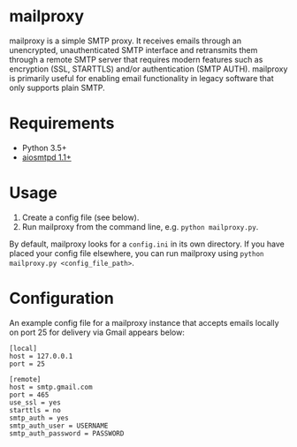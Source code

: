 # mailproxy
mailproxy is a simple SMTP proxy. It receives emails through an unencrypted, unauthenticated SMTP interface and retransmits them through a remote SMTP server that requires modern features such as encryption (SSL, STARTTLS) and/or authentication (SMTP AUTH). mailproxy is primarily useful for enabling email functionality in legacy software that only supports plain SMTP.

# Requirements
* Python 3.5+
* [aiosmtpd 1.1+](https://aiosmtpd.readthedocs.io)


# Usage
1. Create a config file (see below).
2. Run mailproxy from the command line, e.g. `python mailproxy.py`.

By default, mailproxy looks for a `config.ini` in its own directory.
If you have placed your config file elsewhere, you can run mailproxy
using `python mailproxy.py <config_file_path>`.


# Configuration
An example config file for a mailproxy instance that accepts emails locally on port 25 for delivery via Gmail appears below:
```
[local]
host = 127.0.0.1
port = 25

[remote]
host = smtp.gmail.com
port = 465
use_ssl = yes
starttls = no
smtp_auth = yes
smtp_auth_user = USERNAME
smtp_auth_password = PASSWORD
```
